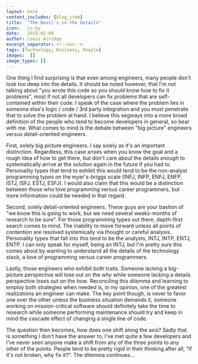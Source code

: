 ```yaml
---
layout: base
content_includes: [blog_item]
title:  "The Devil's in the Details"
icon:   cc-by
date:   2015-02-09
author: Louis Alridge
excerpt_separator: <!--exc-->
tags: [Technology, Business, People]
images:  []
image_types: []
---
```


One thing I find surprising is that even among engineers, many people don't look too deep into the details. It should be<!--exc--> noted however, that I'm not talking about "you wrote this code so you should know how to fix it problems", most if not all developers can fix problems that are self-contained within their code. I speak of the case where the problem lies in someone else's logic / code / 3rd party integration and you must penetrate that to solve the problem at hand. I believe this segways into a more broad definition of the people who tend to become developers in general, so bear with me. What comes to mind is the debate between "big picture" engineers versus detail-oriented engineers.

First, solely big picture engineers. I say solely as it's an important distinction. Regardless, this case arises when you know the goal and a rough idea of how to get there, but don't care about the details _enough_ to systematically arrive at the solution again in the future if you had to. Personality types that tend to exhibit this would tend to be the non-analyst programming types on the myer's-briggs scale (INFJ, INFP, ENFJ, ENFP, ISTJ, ISFJ, ESTJ, ESFJ). I would also claim that this would be a distinction between those who love programming versus career programmers, but more information could be needed in that regard.

Second, solely detail-oriented engineers. These guys are your bastion of "we know this is going to work, but we need several weeks-months of research to be sure". For those programming types out there, depth-first search comes to mind. The inability to move forward unless all points of contention are resolved systemically via thought or careful analysis. Personality types that fall into this tend to be the analysts, INTJ, INTP, ENTJ, ENTP. I can only speak for myself, being an INTJ, but I'm pretty sure this comes about by wanting to understand all the details of the technology stack, a love of programming versus career programmers.

Lastly, those engineers who exhibit both traits. Someone lacking a big-picture perspective will lose out on the _why_ while someone lacking a details perspective loses out on the _how_. Reconciling this dilemma and learning to employ both strategies when needed is, in my opinion, one of the greatest realizations an engineer can make. The key point though, is never to favor one over the other unless the business situation demands it, someone working on mission-critical software should definitely take the time to research while someone performing maintenance should try and keep in mind the cascade effect of changing a single line of code.

The question then becomes, how does one shift along the axis? Sadly that is something I don't have the answer to, I've met quite a few developers and I've never seen anyone make a shift from any of the three points to any other of the points. People tend to be pretty rigid in their thinking after all, "if it's not broken, why fix it?". The dilemma continues...
